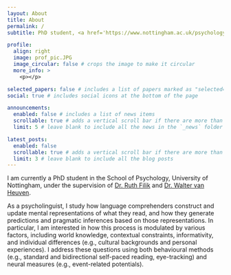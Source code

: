 ```yaml
---
layout: About
title: About
permalink: /
subtitle: PhD student, <a href='https://www.nottingham.ac.uk/psychology/welcome-to-psychology.aspx'>School of Psychology, University of Nottingham</a>.

profile:
  align: right
  image: prof_pic.JPG
  image_circular: false # crops the image to make it circular
  more_info: >
    <p></p>

selected_papers: false # includes a list of papers marked as "selected={true}"
social: true # includes social icons at the bottom of the page

announcements:
  enabled: false # includes a list of news items
  scrollable: true # adds a vertical scroll bar if there are more than 3 news items
  limit: 5 # leave blank to include all the news in the `_news` folder

latest_posts:
  enabled: false
  scrollable: true # adds a vertical scroll bar if there are more than 3 new posts items
  limit: 3 # leave blank to include all the blog posts
---
```


I am currently a PhD student in the School of Psychology, University of Nottingham, under the supervision of [Dr. Ruth Filik](https://psychology.nottingham.ac.uk/staff/Ruth.Filik) and [Dr. Walter van Heuven](https://waltervanheuven.net/).

As a psycholinguist, I study how language comprehenders construct and update mental representations of what they read, and how they generate predictions and pragmatic inferences based on those representations. In particular, I am interested in how this process is modulated by various factors, including world knowledge, contextual constraints, informativity, and individual differences (e.g., cultural backgrounds and personal experiences). I address these questions using both behavioural methods (e.g., standard and bidirectional self-paced reading, eye-tracking) and neural measures (e.g., event-related potentials).
